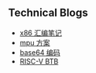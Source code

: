 ## Technical Blogs

- [x86 汇编笔记](./blog/assembly_language.md)
- [mpu 方案](./blog/mpu/mpu_solution.md)
- [base64 编码](./blog/base64_coding.md)
- [RISC-V BTB](./blog/riscv_btb.md)
